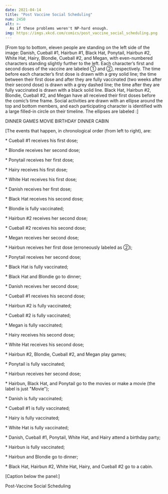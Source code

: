```yaml
---
date: 2021-04-14
title: "Post Vaccine Social Scheduling"
num: 2450
alt: >-
  As if these problems weren't NP-hard enough.
img: https://imgs.xkcd.com/comics/post_vaccine_social_scheduling.png
---
```

[From top to bottom, eleven people are standing on the left side of the image: Danish, Cueball #1, Hairbun #1, Black Hat, Ponytail, Hairbun #2, White Hat, Hairy, Blondie, Cueball #2, and Megan, with even-numbered characters standing slightly further to the left. Each character’s first and second doses of the vaccine are labeled ① and ②, respectively. The time before each character’s first dose is drawn with a grey solid line; the time between their first dose and after they are fully vaccinated (two weeks after their second dose) is drawn with a grey dashed line; the time after they are fully vaccinated is drawn with a black solid line. Black Hat, Hairbun #2, Blondie, Cueball #2, and Megan have all received their first doses before the comic’s time frame. Social activities are drawn with an ellipse around the top and bottom members, and each participating character is identified with a large filled-in circle on their timeline. The ellipses are labeled :]

 DINNER   GAMES   MOVIE   BIRTHDAY   DINNER   CABIN

[The events that happen, in chronological order (from left to right), are:

\* Cueball #1 receives his first dose;

\* Blondie receives her second dose;

\* Ponytail receives her first dose;

\* Hairy receives his first dose;

\* White Hat receives his first dose;

\* Danish receives her first dose;

\* Black Hat receives his second dose;

\* Blondie is fully vaccinated;

\* Hairbun #2 receives her second dose;

\* Cueball #2 receives his second dose;

\* Megan receives her second dose;

\* Hairbun receives her first dose (erroneously labeled as ②);

\* Ponytail receives her second dose;

\* Black Hat is fully vaccinated;

\* Black Hat and Blondie go to dinner;

\* Danish receives her second dose;

\* Cueball #1 receives his second dose;

\* Hairbun #2 is fully vaccinated;

\* Cueball #2 is fully vaccinated;

\* Megan is fully vaccinated;

\* Hairy receives his second dose;

\* White Hat receives his second dose;

\* Hairbun #2, Blondie, Cueball #2, and Megan play games;

\* Ponytail is fully vaccinated;

\* Hairbun receives her second dose;

\* Hairbun, Black Hat, and Ponytail go to the movies or make a movie (the label is just "Movie");

\* Danish is fully vaccinated;

\* Cueball #1 is fully vaccinated;

\* Hairy is fully vaccinated;

\* White Hat is fully vaccinated;

\* Danish, Cueball #1, Ponytail, White Hat, and Hairy attend a birthday party;

\* Hairbun is fully vaccinated;

\* Hairbun and Blondie go to dinner;

\* Black Hat, Hairbun #2, White Hat, Hairy, and Cueball #2 go to a cabin.

[Caption below the panel:]

Post-Vaccine Social Scheduling